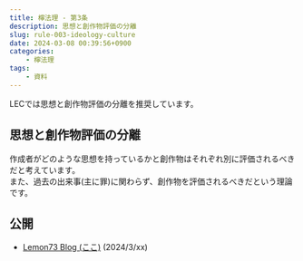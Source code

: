 ```yaml
---
title: 檸法理 - 第3条
description: 思想と創作物評価の分離
slug: rule-003-ideology-culture
date: 2024-03-08 00:39:56+0900
categories:
    - 檸法理
tags:
    - 資料
---
```


LECでは思想と創作物評価の分離を推奨しています。

## 思想と創作物評価の分離
作成者がどのような思想を持っているかと創作物はそれぞれ別に評価されるべきだと考えています。<br />
また、過去の出来事(主に罪)に関わらず、創作物を評価されるべきだという理論です。

## 公開
- [Lemon73 Blog (ここ)](./) (2024/3/xx)
